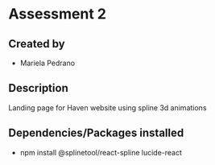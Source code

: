 # Assessment 2

## Created by
- Mariela Pedrano

## Description
Landing page for Haven website using spline 3d animations

## Dependencies/Packages installed
- npm install @splinetool/react-spline lucide-react